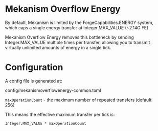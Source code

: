 # Mekanism Overflow Energy

By default, Mekanism is limited by the ForgeCapabilities.ENERGY system,
which caps a single energy transfer at Integer.MAX_VALUE (~2.14G FE).

Mekanism Overflow Energy removes this bottleneck by sending
Integer.MAX_VALUE multiple times per transfer, allowing you to
transmit virtually unlimited amounts of energy in a single tick.

# Configuration
A config file is generated at:

config/mekanismoverflowenergy-common.toml

`maxOperationCount` - the maximum number of repeated transfers
(default: 256)

This means the effective maximum transfer per tick is:

`Integer.MAX_VALUE * maxOperationCount`
